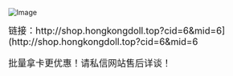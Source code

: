 ![Image](https://github.com/user-attachments/assets/71a6538c-a536-46bd-bddf-a293d5584880)

<span style="font-size: 18px;">
  链接：http://shop.hongkongdoll.top?cid=6&mid=6](http://shop.hongkongdoll.top?cid=6&mid=6

  批量拿卡更优惠！请私信网站售后详谈！
</span>
